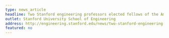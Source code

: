 ```yaml
---
type: news_article
headline: Two Stanford engineering professors elected fellows of the American Society of Mechanical Engineers
outlet: Stanford University School of Engineering
address: http://engineering.stanford.edu/news/two-stanford-engineering-professors-elected-fellows-american-society-mechanical-engineers
featured: no
---
```

